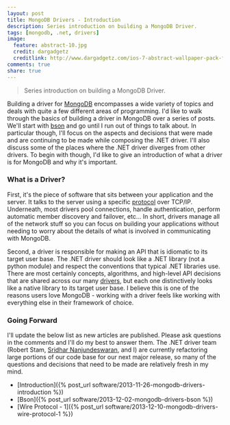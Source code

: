 ```yaml
---
layout: post
title: MongoDB Drivers - Introduction
description: Series introduction on building a MongoDB Driver.
tags: [mongodb, .net, drivers]
image:
  feature: abstract-10.jpg
  credit: dargadgetz
  creditlink: http://www.dargadgetz.com/ios-7-abstract-wallpaper-pack-for-iphone-5-and-ipod-touch-retina/
comments: true
share: true
---
```


> Series introduction on building a MongoDB Driver.

Building a driver for [MongoDB](http://mongodb.org) encompasses a wide variety of topics and deals with quite a few different areas of programming.  I'd like to walk through the basics of building a driver in MongoDB over a series of posts.  We'll start with [bson](http://bsonspec.org) and go until I run out of things to talk about.  In particular though, I'll focus on the aspects and decisions that were made and are continuing to be made while composing the .NET driver.  I'll also discuss some of the places where the .NET driver diverges from other drivers.  To begin with though, I'd like to give an introduction of what a driver is for MongoDB and why it's important.

### What is a Driver?

First, it's the piece of software that sits between your application and the server.  It talks to the server using a specific [protocol](http://docs.mongodb.org/meta-driver/latest/legacy/mongodb-wire-protocol/) over TCP/IP.  Underneath, most drivers pool connections, handle authentication, perform automatic member discovery and failover, etc... In short, drivers manage all of the network stuff so you can focus on building your applications without needing to worry about the details of what is involved in communicating with MongoDB.

Second, a driver is responsible for making an API that is idiomatic to its target user base.  The .NET driver should look like a .NET library (not a python module) and respect the conventions that typical .NET libraries use. There are most certainly concepts, algorithms, and high-level API decisions that are shared across our many [drivers](http://docs.mongodb.org/ecosystem/drivers/), but each one distinctively looks like a native library to its target user base.  I believe this is one of the reasons users love MongoDB - working with a driver feels like working with everything else in their framework of choice.

### Going Forward

I'll update the below list as new articles are published.  Please ask questions in the comments and I'll do my best to answer them.  The .NET driver team (Robert Stam, [Sridhar Nanjundeswaran](https://twitter.com/snanjund), and I) are currently refactoring large portions of our code base for our next major release, so many of the questions and decisions that need to be made are relatively fresh in my mind.

* [Introduction]({% post_url software/2013-11-26-mongodb-drivers-introduction %})
* [Bson]({% post_url software/2013-12-02-mongodb-drivers-bson %})
* [Wire Protocol - 1]({% post_url software/2013-12-10-mongodb-drivers-wire-protocol-1 %})